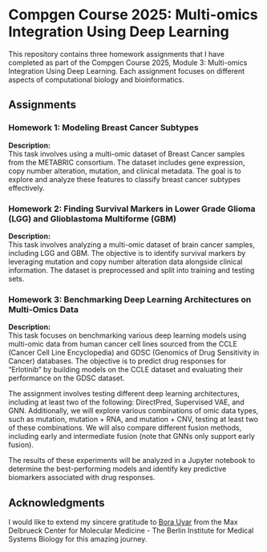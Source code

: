 # Compgen Course 2025: Multi-omics Integration Using Deep Learning

This repository contains three homework assignments that I have completed as part of the Compgen Course 2025, Module 3: Multi-omics Integration Using Deep Learning. Each assignment focuses on different aspects of computational biology and bioinformatics.

## Assignments

### Homework 1: Modeling Breast Cancer Subtypes

**Description:**  
This task involves using a multi-omic dataset of Breast Cancer samples from the METABRIC consortium. The dataset includes gene expression, copy number alteration, mutation, and clinical metadata. The goal is to explore and analyze these features to classify breast cancer subtypes effectively.

### Homework 2: Finding Survival Markers in Lower Grade Glioma (LGG) and Glioblastoma Multiforme (GBM)

**Description:**  
This task involves analyzing a multi-omic dataset of brain cancer samples, including LGG and GBM. The objective is to identify survival markers by leveraging mutation and copy number alteration data alongside clinical information. The dataset is preprocessed and split into training and testing sets.

### Homework 3: Benchmarking Deep Learning Architectures on Multi-Omics Data

**Description:**  
This task focuses on benchmarking various deep learning models using multi-omic data from human cancer cell lines sourced from the CCLE (Cancer Cell Line Encyclopedia) and GDSC (Genomics of Drug Sensitivity in Cancer) databases. The objective is to predict drug responses for “Erlotinib” by building models on the CCLE dataset and evaluating their performance on the GDSC dataset.

The assignment involves testing different deep learning architectures, including at least two of the following: DirectPred, Supervised VAE, and GNN. Additionally, we will explore various combinations of omic data types, such as mutation, mutation + RNA, and mutation + CNV, testing at least two of these combinations. We will also compare different fusion methods, including early and intermediate fusion (note that GNNs only support early fusion).

The results of these experiments will be analyzed in a Jupyter notebook to determine the best-performing models and identify key predictive biomarkers associated with drug responses.

## Acknowledgments

I would like to extend my sincere gratitude to [Bora Uyar](https://scholar.google.de/citations?user=YEZr1LUAAAAJ&hl=en) from the Max Delbrueck Center for Molecular Medicine - The Berlin Institute for Medical Systems Biology for this amazing journey.